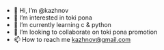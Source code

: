 - 👋 Hi, I’m @kazhnov
- 👀 I’m interested in toki pona
- 🌱 I’m currently learning c & python
- 💞️ I’m looking to collaborate on toki pona promotion
- 📫 How to reach me kazhnov@gmail.com

<!---
kazhnov/kazhnov is a ✨ special ✨ repository because its `README.md` (this file) appears on your GitHub profile.
You can click the Preview link to take a look at your changes.
--->
